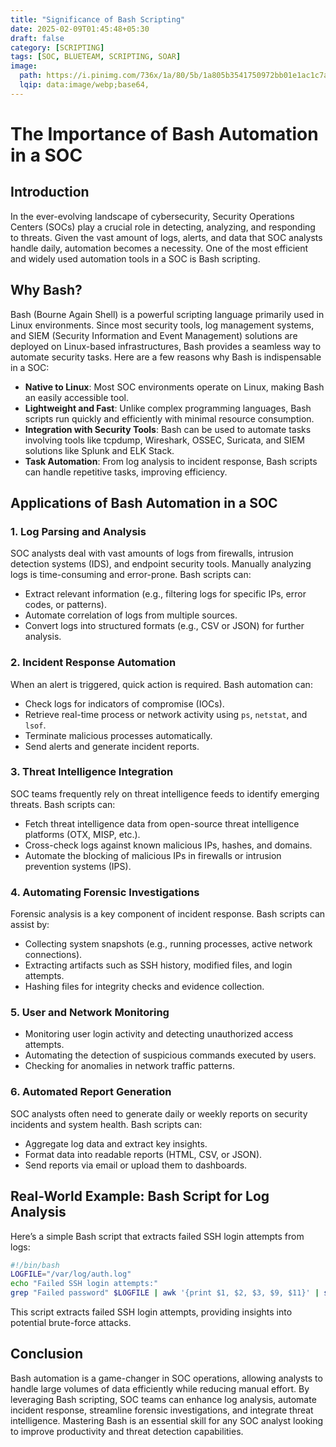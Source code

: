 ```yaml
---
title: "Significance of Bash Scripting"
date: 2025-02-09T01:45:48+05:30
draft: false
category: [SCRIPTING]
tags: [SOC, BLUETEAM, SCRIPTING, SOAR]
image:
  path: https://i.pinimg.com/736x/1a/80/5b/1a805b3541750972bb01e1ac1c7adfb7.jpg
  lqip: data:image/webp;base64,
---
```


# The Importance of Bash Automation in a SOC

## Introduction
In the ever-evolving landscape of cybersecurity, Security Operations Centers (SOCs) play a crucial role in detecting, analyzing, and responding to threats. Given the vast amount of logs, alerts, and data that SOC analysts handle daily, automation becomes a necessity. One of the most efficient and widely used automation tools in a SOC is Bash scripting. 

## Why Bash?
Bash (Bourne Again Shell) is a powerful scripting language primarily used in Linux environments. Since most security tools, log management systems, and SIEM (Security Information and Event Management) solutions are deployed on Linux-based infrastructures, Bash provides a seamless way to automate security tasks. Here are a few reasons why Bash is indispensable in a SOC:

- **Native to Linux**: Most SOC environments operate on Linux, making Bash an easily accessible tool.
- **Lightweight and Fast**: Unlike complex programming languages, Bash scripts run quickly and efficiently with minimal resource consumption.
- **Integration with Security Tools**: Bash can be used to automate tasks involving tools like tcpdump, Wireshark, OSSEC, Suricata, and SIEM solutions like Splunk and ELK Stack.
- **Task Automation**: From log analysis to incident response, Bash scripts can handle repetitive tasks, improving efficiency.

## Applications of Bash Automation in a SOC

### 1. Log Parsing and Analysis
SOC analysts deal with vast amounts of logs from firewalls, intrusion detection systems (IDS), and endpoint security tools. Manually analyzing logs is time-consuming and error-prone. Bash scripts can:
- Extract relevant information (e.g., filtering logs for specific IPs, error codes, or patterns).
- Automate correlation of logs from multiple sources.
- Convert logs into structured formats (e.g., CSV or JSON) for further analysis.

### 2. Incident Response Automation
When an alert is triggered, quick action is required. Bash automation can:
- Check logs for indicators of compromise (IOCs).
- Retrieve real-time process or network activity using `ps`, `netstat`, and `lsof`.
- Terminate malicious processes automatically.
- Send alerts and generate incident reports.

### 3. Threat Intelligence Integration
SOC teams frequently rely on threat intelligence feeds to identify emerging threats. Bash scripts can:
- Fetch threat intelligence data from open-source threat intelligence platforms (OTX, MISP, etc.).
- Cross-check logs against known malicious IPs, hashes, and domains.
- Automate the blocking of malicious IPs in firewalls or intrusion prevention systems (IPS).

### 4. Automating Forensic Investigations
Forensic analysis is a key component of incident response. Bash scripts can assist by:
- Collecting system snapshots (e.g., running processes, active network connections).
- Extracting artifacts such as SSH history, modified files, and login attempts.
- Hashing files for integrity checks and evidence collection.

### 5. User and Network Monitoring
- Monitoring user login activity and detecting unauthorized access attempts.
- Automating the detection of suspicious commands executed by users.
- Checking for anomalies in network traffic patterns.

### 6. Automated Report Generation
SOC analysts often need to generate daily or weekly reports on security incidents and system health. Bash scripts can:
- Aggregate log data and extract key insights.
- Format data into readable reports (HTML, CSV, or JSON).
- Send reports via email or upload them to dashboards.

## Real-World Example: Bash Script for Log Analysis
Here’s a simple Bash script that extracts failed SSH login attempts from logs:

```bash
#!/bin/bash
LOGFILE="/var/log/auth.log"
echo "Failed SSH login attempts:"
grep "Failed password" $LOGFILE | awk '{print $1, $2, $3, $9, $11}' | sort | uniq -c | sort -nr
```
This script extracts failed SSH login attempts, providing insights into potential brute-force attacks.

## Conclusion
Bash automation is a game-changer in SOC operations, allowing analysts to handle large volumes of data efficiently while reducing manual effort. By leveraging Bash scripting, SOC teams can enhance log analysis, automate incident response, streamline forensic investigations, and integrate threat intelligence. Mastering Bash is an essential skill for any SOC analyst looking to improve productivity and threat detection capabilities.

